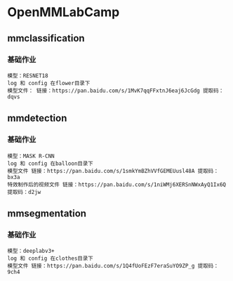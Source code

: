 # OpenMMLabCamp
 ## mmclassification
  ### 基础作业
    模型：RESNET18
    log 和 config 在flower目录下
    模型文件： 链接：https://pan.baidu.com/s/1MvK7qqFFxtnJ6eaj6JcGdg 提取码：dqvs
 ## mmdetection
 ### 基础作业
    模型：MASK R-CNN
    log 和 config 在balloon目录下
    模型文件 链接：https://pan.baidu.com/s/1smkYmBZhVVfGEMEUusl48A 提取码：bx3a
    特效制作后的视频文件 链接：https://pan.baidu.com/s/1niWMj6XERSnNWxAyQ1Ix6Q 提取码：d2jw
## mmsegmentation
 ### 基础作业
    模型：deeplabv3+
    log 和 config 在clothes目录下
    模型文件 链接：https://pan.baidu.com/s/1Q4fUoFEzF7eraSuYO9ZP_g 提取码：9ch4
